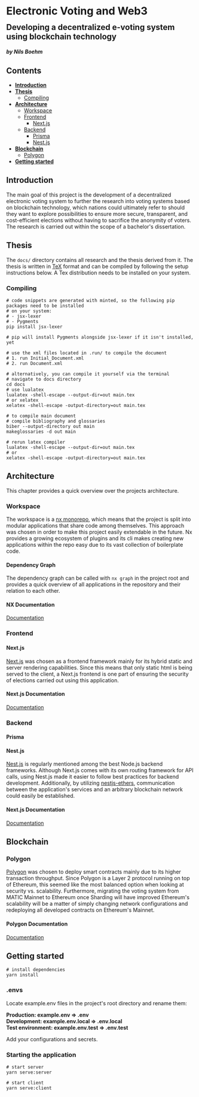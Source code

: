 <html lang="eng">
<div>
    <h1 style="line-height: 2px">Electronic Voting and Web3</h1>
    <h2>Developing a decentralized e-voting system using blockchain technology</h2>
    <h5>by Nils Boehm</h5>
</div>
</html>

## Contents

- **[Introduction](#introduction)**
- **[Thesis](#thesis)**
  - [Compiling](#compiling)
- **[Architecture](#architecture)**
  - [Workspace](#workspace)
  - [Frontend](#frontend)
    - [Next.js](#nextjs)
  - [Backend](#backend)
    - [Prisma](#prisma)
    - [Nest.js](#nestjs)
- **[Blockchain](#blockchain)**
  - [Polygon](#polygon)
- **[Getting started](#getting-started)**

## Introduction

The main goal of this project is the development of a decentralized electronic voting system to
further the research into voting systems based on blockchain technology, which nations could ultimately refer to should they
want to explore possibilities to ensure more secure, transparent, and cost-efficient elections without having to sacrifice the anonymity of voters.
The research is carried out within the scope of a bachelor's dissertation.

## Thesis

The `docs/` directory contains all research and the thesis derived from it. The thesis is written in
[TeX](https://tug.org/begin.html) format and can be compiled by following the setup instructions below.
A Tex distribution needs to be installed on your system.

### Compiling

```shell
# code snippets are generated with minted, so the following pip packages need to be installed
# on your system:
# - jsx-lexer
# - Pygments
pip install jsx-lexer

# pip will install Pygments alongside jsx-lexer if it isn't installed, yet

# use the xml files located in .run/ to compile the document
# 1. run Initial_Document.xml
# 2. run Document.xml

# alternatively, you can compile it yourself via the terminal
# navigate to docs directory
cd docs
# use lualatex
lualatex -shell-escape --output-dir=out main.tex
# or xelatex
xelatex -shell-escape -output-directory=out main.tex

# to compile main document
# compile bibliography and glossaries
biber --output-directory out main
makeglossaries -d out main

# rerun latex compiler
lualatex -shell-escape --output-dir=out main.tex
# or
xelatex -shell-escape -output-directory=out main.tex
```

## Architecture

This chapter provides a quick overview over the projects architecture.

### Workspace

The workspace is a [nx monorepo](https://nx.dev/), which means that the project is split into modular applications that share code
among themselves. This approach was chosen in order to make this project easily extendable in the future.
Nx provides a growing ecosystem of plugins and its cli makes creating new applications within the repo easy due to its vast
collection of boilerplate code.

#### Dependency Graph

The dependency graph can be called with `nx graph` in the project root and provides a quick overview of all applications in the repository and their relation to each other.

#### NX Documentation

[Documentation](https://nx.dev/getting-started/intro)

### Frontend

#### Next.js

[Next.js](https://nextjs.org) was chosen as a frontend framework mainly for its hybrid static and server rendering capabilities.
Since this means that only static html is being served to the client, a Next.js frontend is one part of ensuring the security of elections carried out using this application.

#### Next.js Documentation

[Documentation](https://nextjs.org/docs/getting-started)

### Backend

#### Prisma

#### Nest.js

[Nest.js](https://nestjs.com/) is regularly mentioned among the best Node.js backend frameworks. Although Next.js comes with its own routing framework for API calls, using Nest.js
made it easier to follow best practices for backend development. Additionally, by utilizing [nestjs-ethers](https://github.com/blockcoders/nestjs-ethers), communication between the application's services and an arbitrary blockchain network could easily be established.

#### Next.js Documentation

[Documentation](https://docs.nestjs.com/)

## Blockchain

### Polygon

[Polygon](https://polygon.technology/) was chosen to deploy smart contracts mainly due to its higher transaction throughput. Since Polygon is a Layer 2 protocol running on top of Ethereum, this seemed like the most balanced option when looking at security vs. scalability.
Furthermore, migrating the voting system from MATIC Mainnet to Ethereum once Sharding will have improved Ethereum's scalability will be a matter of simply changing network configurations and redeploying all developed contracts on Ethereum's Mainnet.

#### Polygon Documentation

[Documentation](https://wiki.polygon.technology/)

## Getting started

```shell
# install dependencies
yarn install
```

### .envs

Locate example.env files in the project's root directory and rename them:
<br/>

**Production: example.env => .env**<br/>
**Development: example.env.local => .env.local**<br/>
**Test environment: example.env.test => .env.test**<br/>

Add your configurations and secrets.

### Starting the application

```shell
# start server
yarn serve:server

# start client
yarn serve:client
```
